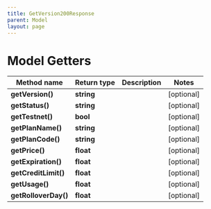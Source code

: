 ```yaml
---
title: GetVersion200Response
parent: Model
layout: page
---
```


# Model Getters

Method name | Return type | Description | Notes
------------ | ------------- | ------------- | -------------
**getVersion()** | **string** |  | [optional]
**getStatus()** | **string** |  | [optional]
**getTestnet()** | **bool** |  | [optional]
**getPlanName()** | **string** |  | [optional]
**getPlanCode()** | **string** |  | [optional]
**getPrice()** | **float** |  | [optional]
**getExpiration()** | **float** |  | [optional]
**getCreditLimit()** | **float** |  | [optional]
**getUsage()** | **float** |  | [optional]
**getRolloverDay()** | **float** |  | [optional]

